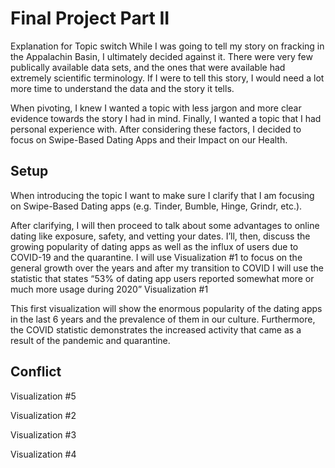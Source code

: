 # Final Project Part II #

Explanation for Topic switch
While I was going to tell my story on fracking in the Appalachin Basin, I ultimately decided against it. There were very few publically available data sets, and the ones that were available had extremely scientific terminology. If I were to tell this story, I would need a lot more time to understand the data and the story it tells.

When pivoting, I knew I wanted a topic with less jargon and more clear evidence towards the story I had in mind. Finally, I wanted a topic that I had personal experience with. After considering these factors, I decided to focus on Swipe-Based Dating Apps and their Impact on our Health.

## Setup ##
When introducing the topic I want to make sure I clarify that I am focusing on Swipe-Based Dating apps (e.g. Tinder, Bumble, Hinge, Grindr, etc.). 

After clarifying, I will then proceed to talk about some advantages to online dating like exposure, safety, and vetting your dates. I’ll, then, discuss the growing popularity of dating apps as well as the influx of users due to COVID-19 and the quarantine. I will use Visualization #1 to focus on the general growth over the years and after my transition to COVID I will use the statistic that states “53% of dating app users reported somewhat more or much more usage during 2020”
Visualization #1
<div class="flourish-embed flourish-chart" data-src="visualisation/11386604"><script src="https://public.flourish.studio/resources/embed.js"></script></div>
This first visualization will show the enormous popularity of the dating apps in the last 6 years and the prevalence of them in our culture. Furthermore, the COVID statistic demonstrates the increased activity that came as a result of the pandemic and quarantine.

## Conflict ##

Visualization #5
<div class="flourish-embed flourish-hierarchy" data-src="visualisation/11384044"><script src="https://public.flourish.studio/resources/embed.js"></script>
</div>

Visualization #2
<div class="flourish-embed flourish-hierarchy" data-src="visualisation/11384439"><script src="https://public.flourish.studio/resources/embed.js"></script></div>

Visualization #3
<div class="flourish-embed flourish-radar" data-src="visualisation/11384695"><script src="https://public.flourish.studio/resources/embed.js"></script></div>

Visualization #4
<div class="flourish-embed flourish-radar" data-src="visualisation/11384801"><script src="https://public.flourish.studio/resources/embed.js"></script></div>


